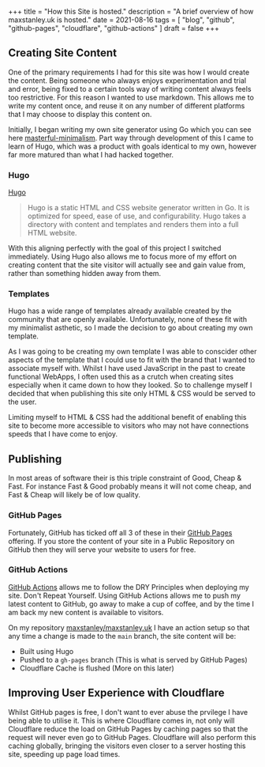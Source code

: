 +++
title = "How this Site is hosted."
description = "A brief overview of how maxstanley.uk is hosted."
date = 2021-08-16
tags = [ "blog", "github", "github-pages", "cloudflare", "github-actions" ]
draft = false
+++

## Creating Site Content

One of the primary requirements I had for this site was how I would create the content.
Being someone who always enjoys experimentation and trial and error, being fixed to a certain tools way of writing content always feels too restrictive.
For this reason I wanted to use markdown.
This allows me to write my content once, and reuse it on any number of different platforms that I may choose to display this content on.

Initially, I began writing my own site generator using Go which you can see here [masterful-minimalism](https://github.com/maxstanley/masterful-minimalism).
Part way through development of this I came to learn of Hugo, which was a product with goals identical to my own, however far more matured than what I had hacked together.

### Hugo

[Hugo](https://github.com/gohugoio/hugo)

> Hugo is a static HTML and CSS website generator written in Go. It is optimized for speed, ease of use, and configurability. Hugo takes a directory with content and templates and renders them into a full HTML website.

With this aligning perfectly with the goal of this project I switched immediately.
Using Hugo also allows me to focus more of my effort on creating content that the site visitor will actually see and gain value from, rather than something hidden away from them.

### Templates

Hugo has a wide range of templates already available created by the community that are openly available.
Unfortunately, none of these fit with my minimalist asthetic, so I made the decision to go about creating my own template.

As I was going to be creating my own template I was able to conscider other aspects of the template that I could use to fit with the brand that I wanted to associate myself with.
Whilst I have used JavaScript in the past to create functional WebApps, I often used this as a crutch when creating sites especially when it came down to how they looked.
So to challenge myself I decided that when publishing this site only HTML & CSS would be served to the user.

Limiting myself to HTML & CSS had the additional benefit of enabling this site to become more accessible to visitors who may not have connections speeds that I have come to enjoy.

## Publishing

In most areas of software their is this triple constraint of Good, Cheap & Fast.
For instance Fast & Good probably means it will not come cheap, and Fast & Cheap will likely be of low quality.

### GitHub Pages

Fortunately, GitHub has ticked off all 3 of these in their [GitHub Pages](https://pages.github.com/) offering.
If you store the content of your site in a Public Repository on GitHub then they will serve your website to users for free.

### GitHub Actions

[GitHub Actions](https://github.com/features/actions) allows me to follow the DRY Principles when deploying my site.
Don't Repeat Yourself.
Using GitHub Actions allows me to push my latest content to GitHub, go away to make a cup of coffee, and by the time I am back my new content is available to visitors.

On my repository [maxstanley/maxstanley.uk](https://github.com/maxstanley/maxstanley.uk) I have an action setup so that any time a change is made to the `main` branch, the site content will be:
 - Built using Hugo
 - Pushed to a `gh-pages` branch (This is what is served by GitHub Pages)
 - Cloudflare Cache is flushed (More on this later)

## Improving User Experience with Cloudflare

Whilst GitHub pages is free, I don't want to ever abuse the prvilege I have being able to utilise it.
This is where Cloudflare comes in, not only will Cloudflare reduce the load on GitHub Pages by caching pages so that the request will never even go to GitHub Pages.
Cloudflare will also perform this caching globally, bringing the visitors even closer to a server hosting this site, speeding up page load times.

